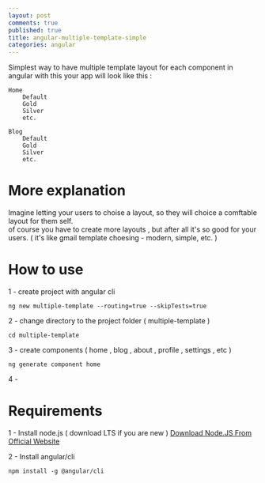 ```yaml
---
layout: post
comments: true
published: true
title: angular-multiple-template-simple
categories: angular
---
```

Simplest way to have multiple template layout for each component in angular
with this your app will look like this : 

```
Home
	Default
    Gold
    Silver
    etc.

Blog
	Default
    Gold
    Silver
    etc.
```

# More explanation
Imagine letting your users to choise a layout, so they will choice a comftable layout for them self.    
of course you have to create more layouts , but after all it's so good for your users.
( it's like gmail template choesing - modern, simple, etc.  )

# How to use
1 - create project with angular cli
```
ng new multiple-template --routing=true --skipTests=true
```

2 - change directory to the project folder ( multiple-template ) 
```
cd multiple-template
```

3 - create components ( home , blog , about , profile , settings , etc )
```
ng generate component home
```

4 - 


# Requirements 
1 - Install node.js ( download LTS if you are new )
[Download Node.JS From Official Website ](https://nodejs.org/en/download/ "Node.JS")

2 - Install angular/cli
```
npm install -g @angular/cli
```